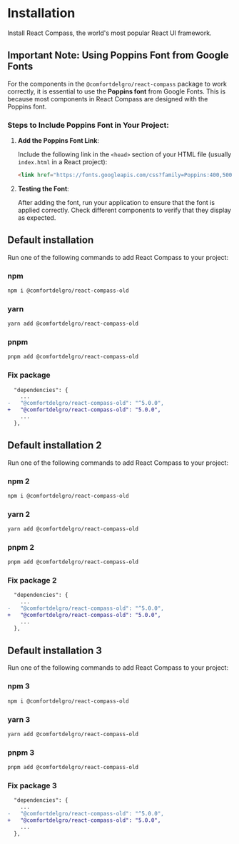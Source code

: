 # Installation

<p class="description">Install React Compass, the world's most popular React UI framework.</p>

## Important Note: Using Poppins Font from Google Fonts

For the components in the `@comfortdelgro/react-compass` package to work correctly, it is essential to use the **Poppins font** from Google Fonts. This is because most components in React Compass are designed with the Poppins font.

### Steps to Include Poppins Font in Your Project:

1. **Add the Poppins Font Link**:
  
   Include the following link in the `<head>` section of your HTML file (usually `index.html` in a React project):

   ```html
   <link href="https://fonts.googleapis.com/css?family=Poppins:400,500,600,700&display=swap" rel="stylesheet">

2. **Testing the Font**:
   
   After adding the font, run your application to ensure that the font is applied correctly. Check different components to verify that they display as expected.

## Default installation

Run one of the following commands to add React Compass to your project:

### npm

```bash
npm i @comfortdelgro/react-compass-old
```

### yarn

```bash
yarn add @comfortdelgro/react-compass-old
```

### pnpm

```bash
pnpm add @comfortdelgro/react-compass-old
```

### Fix package

```diff
  "dependencies": {
    ...
-   "@comfortdelgro/react-compass-old": "^5.0.0",
+   "@comfortdelgro/react-compass-old": "5.0.0",
    ...
  },
```

## Default installation 2

Run one of the following commands to add React Compass to your project:

### npm 2

```bash
npm i @comfortdelgro/react-compass-old
```

### yarn 2

```bash
yarn add @comfortdelgro/react-compass-old
```

### pnpm 2

```bash
pnpm add @comfortdelgro/react-compass-old
```

### Fix package 2

```diff
  "dependencies": {
    ...
-   "@comfortdelgro/react-compass-old": "^5.0.0",
+   "@comfortdelgro/react-compass-old": "5.0.0",
    ...
  },
```

## Default installation 3

Run one of the following commands to add React Compass to your project:

### npm 3

```bash
npm i @comfortdelgro/react-compass-old
```

### yarn 3

```bash
yarn add @comfortdelgro/react-compass-old
```

### pnpm 3

```bash
pnpm add @comfortdelgro/react-compass-old
```

### Fix package 3

```diff
  "dependencies": {
    ...
-   "@comfortdelgro/react-compass-old": "^5.0.0",
+   "@comfortdelgro/react-compass-old": "5.0.0",
    ...
  },
```
